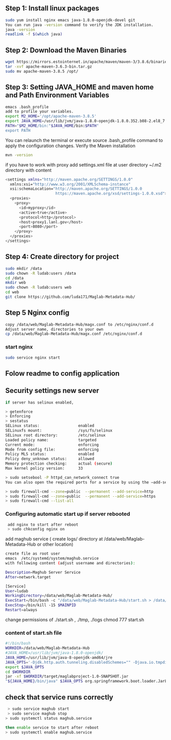 ## Step 1: Install linux packages 
``` sh
sudo yum install nginx emacs java-1.8.0-openjdk-devel git
You can run java -version command to verify the JDK installation.
java -version
readlink -f $(which java)
```
## Step 2: Download the Maven Binaries
``` sh
wget https://mirrors.estointernet.in/apache/maven/maven-3/3.8.6/binaries/apache-maven-3.8.6-bin.tar.gz 
tar -xvf apache-maven-3.6.3-bin.tar.gz
sudo mv apache-maven-3.8.5 /opt/
```
## Step 3: Setting JAVA_HOME and maven home and Path Environment Variables
``` sh
emacs .bash_profile
add to profile your variables.
export M2_HOME='/opt/apache-maven-3.8.5'
export JAVA_HOME=/usr/lib/jvm/java-1.8.0-openjdk-1.8.0.352.b08-2.el8_7.x86_64/jre/
PATH="$M2_HOME/bin:"$JAVA_HOME/bin:$PATH"                                                                                                                                                                                                                           
export PATH  
```
You can relaunch the terminal or execute source .bash_profile command to apply the configuration changes.
Verify the Maven installation
``` sh
mvn -version
```
if you have to work with proxy
add settings.xml file at user directory  ~/.m2 directory with content

``` sh
<settings xmlns="http://maven.apache.org/SETTINGS/1.0.0"
  xmlns:xsi="http://www.w3.org/2001/XMLSchema-instance"
  xsi:schemaLocation="http://maven.apache.org/SETTINGS/1.0.0
                      https://maven.apache.org/xsd/settings-1.0.0.xsd">
  <proxies>
    <proxy>
      <id>myproxy</id>
      <active>true</active>
      <protocol>http</protocol>
      <host>proxy1.lanl.gov</host>
      <port>8080</port>
    </proxy>
  </proxies>
</settings>
```
## Step 4:  Create directory for project
``` sh
sudo mkdir /data
sudo chown -R ludab:users /data 
cd /data
mkdir web
sudo chown -R ludab:users web
cd web
git clone https://github.com/luda171/Maglab-Metadata-Hub/
```
## Step 5 Nginx config
``` sh
copy /data/web/Maglab-Metadata-Hub/magx.conf to /etc/nginx/conf.d
Adjust server_name, directories to your own
cp /data/web/Maglab-Metadata-Hub/magx.conf /etc/nginx/conf.d
```
### start nginx
``` sh
sudo service nginx start
```
## Folow readme to config application 
## Security settings new server
``` sh
if server has selinux enabled, 

> getenforce
> Enforcing
> sestatus
SELinux status:                 enabled
SELinuxfs mount:                /sys/fs/selinux
SELinux root directory:         /etc/selinux
Loaded policy name:             targeted
Current mode:                   enforcing
Mode from config file:          enforcing
Policy MLS status:              enabled
Policy deny_unknown status:     allowed
Memory protection checking:     actual (secure)
Max kernel policy version:      33

> sudo setsebool -P httpd_can_network_connect true
You can also open the required ports for a service by using the –add-service option:

> sudo firewall-cmd --zone=public  --permanent --add-service=http
> sudo firewall-cmd --zone=public  --permanent --add-service=https
> sudo firewall-cmd --list-all
```
### Configuring automatic start up if server rebooted
``` sh
 add nginx to start after reboot 
 > sudo chkconfig nginx on
```
add maghub service ( create logs/ directory at /data/web/Maglab-Metadata-Hub or other location)
``` sh
create file as root user
emacs  /etc/systemd/system/maghub.service
with following content (adjust username and directories):

Description=Maghub Server Service
After=network.target

[Service]
User=ludab
WorkingDirectory=/data/web/Maglab-Metadata-Hub/
ExecStart=/bin/bash -c "/data/web/Maglab-Metadata-Hub/start.sh > /data/web/Maglab-Metadata-Hub/logs/maghub.log"
ExecStop=/bin/kill -15 $MAINPID
Restart=always

```
change permissions of ./start.sh , ./tmp, ./logs
chmod 777 start.sh

### content of start.sh file
``` sh
#!/bin/bash
WORKDIR=/data/web/Maglab-Metadata-Hub
#JAVA_HOME=/usr/lib/jvm/java-1.8.0-openjdk/
JAVA_HOME=/usr/lib/jvm/java-8-openjdk-amd64/jre
JAVA_OPTS='-Djdk.http.auth.tunneling.disabledSchemes="" -Djava.io.tmpdir=/data/web/Maglab-Metadata-Hub/tmp'
export $JAVA_OPTS
cd $WORKDIR
jar -xf $WORKDIR/target/maglabproject-1.0-SNAPSHOT.jar
"${JAVA_HOME}/bin/java" $JAVA_OPTS org.springframework.boot.loader.JarLauncher 

```

 
 
 
 
## check that service runs correctly
``` sh
 > sudo service maghub start 
 > sudo service maghub stop
> sudo systemctl status maghub.service
 
then enable service to start after reboot
> sudo systemctl enable maghub.service
```
 



